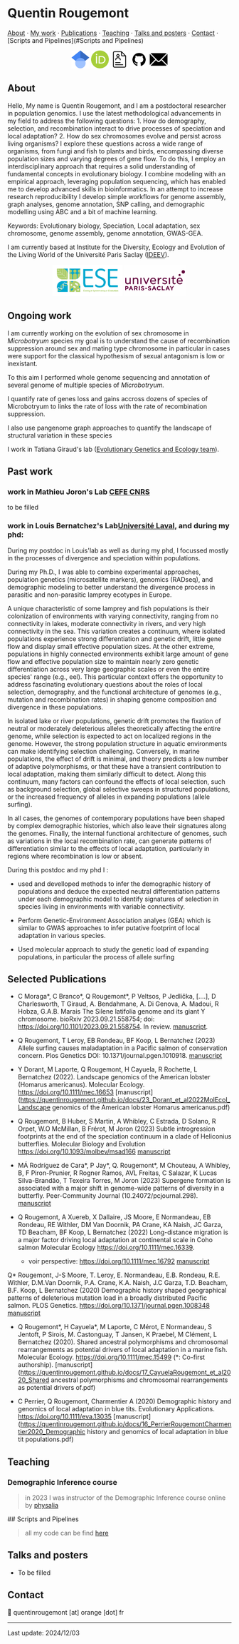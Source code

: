 # Quentin Rougemont
[About](#about) · [My work](#my-work) · [Publications](#publications) · [Teaching](#teaching) · [Talks and posters](#talks-and-posters) · [Contact](#contact) · [Scripts and Pipelines](#Scripts and Pipelines)

<p align="center">
   <a href="https://scholar.google.fr/citations?user=qZSvt04AAAAJ&hl=fr" target="_blank"><img src="icons/scholar.png" alt="Google scholar" width=40></a>
   <a href="https://orcid.org/000-0003-2987-3801" target="_blank"><img src="icons/orcid.png" alt="ORCID" width=40></a>
   <a href="https://quentinrougemont.github.io/CV.html"><img src="icons/resume.png" alt="CV" width=40></a>
    <a href="https://github.com/quentinrougemont"><img src="icons/github.jpg" alt="Github" width=40></a>
    <a href="mailto:quentinrougemont@orange.fr"><img src="icons/email.png" alt="E-mail" width=40></a>
</p>

## About
Hello,
My name is Quentin Rougemont, and I am a postdoctoral researcher in population genomics. I use the latest methodological advancements in my field to address the following questions:
    1. How do demography, selection, and recombination interact to drive processes of speciation and local adaptation?
    2. How do sex chromosomes evolve and persist across living organisms?
I explore these questions across a wide range of organisms, from fungi and fish to plants and birds, encompassing diverse population sizes and varying degrees of gene flow. To do this, I employ an interdisciplinary approach that requires a solid understanding of fundamental concepts in evolutionary biology. I combine modeling with an empirical approach, leveraging population sequencing, which has enabled me to develop advanced skills in bioinformatics. In an attempt to increase research reproducibility I develop simple workflows for genome assembly, graph analyses, genome annotation, SNP calling, and demographic modelling using ABC and a bit of machine learning. 

Keywords: Evolutionary biology, Speciation, Local adaptation, sex chromosome, genome assembly, genome annotation, GWAS-GEA.

I am currently based at Institute for the Diversity, Ecology and Evolution of the Living World of the Université Paris Saclay ([IDEEV](https://www.ideev.universite-paris-saclay.fr/en/)). 

<p align="center">
    <a href="https://www.ideev.universite-paris-saclay.fr/equipes/ese-gee/" target="_blank"><img src="icons/ese.jpg" alt="ESE" height=70></a>
   <a href="https://www.universite-paris-saclay.fr/a-propos/"><img src="icons/logo_psaclay.png" alt="CV" height=70></a>
</p>

## Ongoing work 
I am currently working on the evolution of sex chromosome in *Microbotryum* species my goal is to understand the cause of recombination suppression around sex and mating type chromosome in particular in cases were support for the classical hypothesism of sexual antagonism is low or inexistant.

To this aim I performed whole genome sequencing and annotation of several genome of multiple species of *Microbotryum.*

I quantify rate of genes loss and gains accross dozens of species of Microbotryum to links the rate of loss with the rate of recombination suppression. 

I also use pangenome graph approaches to quantify the landscape of structural variation in these species

I work in Tatiana Giraud's lab ([Evolutionary Genetics and Ecology team](https://www.ideev.universite-paris-saclay.fr/en/equipes/ese-gee/)).



## Past work 

### work in Mathieu Joron's Lab [CEFE CNRS](https://joron.cefe.cnrs.fr/contact/)

to be filled

### work in Louis Bernatchez's Lab[Université Laval](http://www2.bio.ulaval.ca/louisbernatchez/presentation_fr.htm), and during my phd:

During my postdoc in Louis'lab as well as during my phd, I focussed mostly in the processes of divergence and speciation within populations. 

During my Ph.D., I was able to combine experimental approaches, population genetics (microsatellite markers), genomics (RADseq), and demographic modeling to better understand the divergence process in parasitic and non-parasitic lamprey ecotypes in Europe.

A unique characteristic of some lamprey and fish populations is their colonization of environments with varying connectivity, ranging from no connectivity in lakes, moderate connectivity in rivers, and very high connectivity in the sea. This variation creates a continuum, where isolated populations experience strong differentiation and genetic drift, little gene flow and display small effective population sizes. 
At the other extreme, populations in highly connected environments exhibit large amount of gene flow and effective population size to maintain nearly zero genetic differentiation across very large geographic scales or even the entire species' range (e.g., eel). This particular context offers the opportunity to address fascinating evolutionary questions about the roles of local selection, demography, and the functional architecture of genomes (e.g., mutation and recombination rates) in shaping genome composition and divergence in these populations.

In isolated lake or river populations, genetic drift promotes the fixation of neutral or moderately deleterious alleles theoretically affecting the entire genome, while selection is expected to act on localized regions in the genome. However, the strong population structure in aquatic environments can make identifying selection challenging. Conversely, in marine populations, the effect of drift is minimal, and theory predicts a low number of adaptive polymorphisms, or that these have a transient contribution to local adaptation, making them similarly difficult to detect. Along this continuum, many factors can confound the effects of local selection, such as background selection, global selective sweeps in structured populations, or the increased frequency of alleles in expanding populations (allele surfing).

In all cases, the genomes of contemporary populations have been shaped by complex demographic histories, which also leave their signatures along the genomes. Finally, the internal functional architecture of genomes, such as variations in the local recombination rate, can generate patterns of differentiation similar to the effects of local adaptation, particularly in regions where recombination is low or absent. 

During this postdoc and my phd I : 
* used and develloped methods to infer the demographic history of populations and deduce the expected neutral differentiation patterns under each demographic model to identify signatures of selection in species living in environments with variable connectivity. 

* Perform Genetic-Environment Association analyes (GEA) which is similar to GWAS approaches to infer putative footprint of local adaptation in various species.

* Used molecular approach to study the genetic load of expanding populations, in particular the process of allele surfing



## Selected Publications

* C Moraga*, C Branco*, Q Rougemont*, P Veltsos, P Jedlička, [….], D Charlesworth, T Giraud, A. Bendahmane, A. Di Genova, A. Madoui, R Hobza, G.A.B. Marais The Silene latifolia genome and its giant Y chromosome. bioRxiv 2023.09.21.558754; doi: https://doi.org/10.1101/2023.09.21.558754. In review. [manuscript](https://quentinrougemont.github.io/docs/34_Moraga_Branco_Rougemont_et_al-2023-InReview.pdf).

* Q Rougemont, T Leroy, EB Rondeau, BF Koop, L Bernatchez (2023) Allele surfing causes maladaptation in a Pacific salmon of conservation concern. Plos Genetics  DOI: 10.1371/journal.pgen.1010918. [manuscript](https://quentinrougemont.github.io/docs/29_Rougemont_et_al_2023_PlosGenetics.pdf)

* Y Dorant, M Laporte, Q Rougemont, H Cayuela, R Rochette, L Bernatchez (2022). Landscape genomics of the American lobster (Homarus americanus). Molecular Ecology. https://doi.org/10.1111/mec.16653 [manuscript](https://quentinrougemont.github.io/docs/23_Dorant_et_al2022MolEcol_Landscape genomics of the American lobster Homarus americanus.pdf)

* Q Rougemont, B Huber, S Martin, A Whibley, C Estrada, D Solano, R Orpet, W.O McMillan, B Frérot, M Joron (2023) Subtle introgression footprints at the end of the speciation continuum in a clade of Heliconius butterflies. Molecular Biology and Evolution  https://doi.org/10.1093/molbev/msad166 
[manuscript](https://quentinrougemont.github.io/docs/28_Rougemont_et_al2023MBE_Heliconius.pdf)

* MÁ Rodríguez de Cara*, P Jay*, Q. Rougemont*, M Chouteau, A Whibley, B, F Piron-Prunier, R Rogner Ramos, AVL Freitas, C Salazar, K Lucas Silva-Brandão, T Texeira Torres, M Joron (2023) Supergene formation is associated with a major shift in genome-wide patterns of diversity in a butterfly. Peer-Community Journal (10.24072/pcjournal.298). [manuscript](https://quentinrougemont.github.io/docs/27_DeCara_Jay_Rougemont_2023_pcjournal_298.pdf)

* Q Rougemont, A Xuereb, X Dallaire, JS Moore, E Normandeau, EB Rondeau, RE Withler, DM Van Doornik, PA Crane, KA Naish, JC Garza, TD Beacham, BF Koop, L Bernatchez (2022) Long-distance migration is a major factor driving local adaptation at continental scale in Coho salmon Molecular Ecology https://doi.org/10.1111/mec.16339.
	*  voir perspective: https://doi.org/10.1111/mec.16792 [manuscript](https://quentinrougemont.github.io/docs/22_Rougemont_Molecular_Ecology_2022.pdf)

Q*  Rougemont, J-S Moore, T. Leroy, E. Normandeau, E.B. Rondeau, R.E. Withler, D.M.Van Doornik, P.A. Crane, K.A. Naish, J.C Garza, T.D. Beacham, B.F. Koop, L Bernatchez (2020) Demographic history shaped geographical patterns of deleterious mutation load in a broadly distributed Pacific salmon. PLOS Genetics. https://doi.org/10.1371/journal.pgen.1008348 [manuscript](https://github.com/QuentinRougemont/quentinrougemont.github.io/blob/main/doc/19_Rougemont_et_al2020PlosGen.pdf)


* Q Rougemont*, H Cayuela*, M Laporte, C Mérot, E Normandeau, S Jentoft, P Sirois, M. Castonguay, T Jansen, K Praebel, M Clément, L Bernatchez (2020). Shared ancestral polymorphisms and chromosomal rearrangements as potential drivers of local adaptation in a marine fish. Molecular Ecology. https://doi.org/10.1111/mec.15499  (*: Co-first authorship). [manuscript](https://quentinrougemont.github.io/docs/17_CayuelaRougemont_et_al2020_Shared ancestral polymorphisms and chromosomal rearrangements as potential drivers of.pdf)


* C Perrier, Q Rougemont, Charmentier A (2020) Demographic history and genomics of local adaptation in blue tits. Evolutionary Applications. https://doi.org/10.1111/eva.13035 [manuscript](https://quentinrougemont.github.io/docs/16_PerrierRougemontCharmentier2020_Demographic history and genomics of local adaptation in blue tit populations.pdf)
 


## Teaching 
### Demographic Inference course
> in 2023 I was instructor of the Demographic Inference course online by [physalia](https://www.physalia-courses.org/courses-workshops/demoinference/)


## Scripts and Pipelines  

> all my code can be find [here](https://github.com/quentinRougemont/)


## Talks and posters 
* To be filled


## Contact 
:email: quentinrougemont [at] orange [dot] fr 


---

Last update: 2024/12/03
